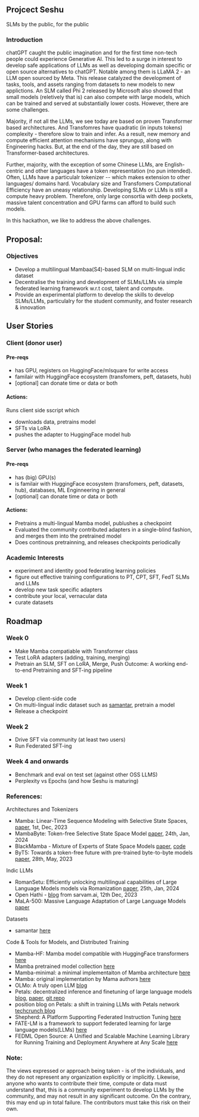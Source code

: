 ## Projcect Seshu
SLMs by the public, for the public

### Introduction
chatGPT caught the public imagination and for the first time non-tech people could experience Generative AI. This led to a surge in interest to develop safe applications of LLMs as well as developing domain specific or open source alternatives to chatGPT. Notable among them is LLaMA 2 - an LLM open sourced by Meta. This release catalyzed the development of tasks, tools, and assets ranging from datasets to new models to new applictions. An SLM called Phi 2 released by Microsoft also showed that small models (reletively that is) can also compete with large models, which can be trained and served at substantially lower costs. However, there are some challenges.

Majority, if not all the LLMs, we see today are based on proven Transformer based architectures. And Transfomres have quadratic (in inputs tokens) complexity - therefore slow to train and infer. As a result, new memory and compute efficient attention mechanisms have sprungup, along with Engineering hacks. But, at the end of the day, they are still based on Transformer-based architectures.

Further, majority, with the exception of some Chinese LLMs, are English-centric and other languages have a token representation (no pun intended).
Often, LLMs have a particulalr tokenizer -- which makes extension to other languages/ domains hard. Vocabulary size and Transfomers Computational Efficiency have an uneasy relationship.
Developing SLMs or LLMs is still a compute heavy problem. Therefore, only large consortia with deep pockets, massive talent concentration and GPU farms can afford to build such models.

In this hackathon, we like to address the above challenges.

## Proposal:
### Objectives
- Develop a multilingual Mambaa(S4)-based SLM on multi-lingual indic dataset
- Decentralise the training and development of SLMs/LLMs via simple federated learning framework w.r.t cost, talent and compute.
- Provide an experimental platform to develop the skills to develop SLMs/LLMs, particulalry for the student community, and foster research & innovation 

## User Stories
### Client (donor user)

#### Pre-reqs
 - has GPU, registers on HuggingFace/mlsquare for write access
 - familair with HuggingFace ecosystem (transfomers, peft, datasets, hub)
 - [optional] can donate time or data or both

#### Actions:
Runs client side sscript which
 - downloads data, pretrains model
 - SFTs via LoRA
 - pushes the adapter to HuggingFace model hub

### Server (who manages the federated learning)

#### Pre-reqs
- has (big) GPU(s)
- is familair with HuggingFace ecosystem (transfomers, peft, datasets, hub), databases, ML Enginneering in general
- [optional] can donate time or data or both

#### Actions:
 - Pretrains a multi-lingual Mamba model, publushes a checkpoint
 - Evaluated the community contributed adapters in a single-blind fashion, and merges them into the pretrained model
 - Does continous pretrainning, and releases checkpoints periodically

### Academic Interests
 - experiment and identity good federating learning policies
 - figure out effective training configurations to PT, CPT, SFT, FedT SLMs and LLMs
 - develop new task specific adapters
 - contribute your local, vernacular data
 - curate datasets
  
## Roadmap

### Week 0
- Make Mamba compatiable with Transformer class
- Test LoRA adapters (adding, training, merging)
- Pretrain an SLM, SFT on LoRA, Merge, Push
Outcome: A working end-to-end Pretraining and SFT-ing pipeline

### Week 1
- Develop client-side code
- On multi-lingual indic dataset such as [samantar](https://huggingface.co/datasets/ai4bharat/samanantar), pretrain a model
- Release a checkpoint

### Week 2
- Drive SFT via community (at least two users)
- Run Federated SFT-ing

### Week 4 and onwards
- Benchmark and eval on test set (against other OSS LLMS)
- Perplexity vs Epochs (and how Seshu is maturing)


### References:
Architectures and Tokenizers
- Mamba: Linear-Time Sequence Modeling with Selective State Spaces, [paper](https://arxiv.org/abs/2312.00752),  1st, Dec, 2023
- MambaByte: Token-free Selective State Space Model [paper](https://arxiv.org/abs/2401.13660), 24th, Jan, 2024
- BlackMamba -  Mixture of Experts of State Space Models [paper](https://static1.squarespace.com/static/658ded386c43c219ee47caba/t/65bd73200920d050ccbac40c/1706914594353/blackMamba.pdf), [code](https://github.com/Zyphra/BlackMamba)
- ByT5: Towards a token-free future with pre-trained byte-to-byte models [paper](https://arxiv.org/abs/2105.13626), 28th, May, 2023

Indic LLMs
- RomanSetu: Efficiently unlocking multilingual capabilities of Large Language Models models via Romanization [paper](https://arxiv.org/abs/2401.14280), 25th, Jan, 2024
- Open Hathi - [blog](https://www.sarvam.ai/blog/announcing-openhathi-series) from sarvam.ai, 12th Dec, 2023
- MaLA-500: Massive Language Adaptation of Large Language Models [paper](https://arxiv.org/abs/2401.13303)

Datasets
- samantar [here](https://huggingface.co/datasets/ai4bharat/samanantar)

Code & Tools for Models, and Distributed Training
- Mamba-HF: Mamba model compatible with HuggingFace transformers [here](https://github.com/LegallyCoder/mamba-hf/tree/main)
- Mamba pretrained model collection [here](https://huggingface.co/collections/Q-bert/mamba-65869481595e25821853d20d)
- Mamba-minimal: a minimal implementaiton of Mamba architecture [here](https://github.com/johnma2006/mamba-minimal)
- Mamba: original implementation by Mama authors [here](https://github.com/state-spaces/mamba/tree/main)
- OLMo: A truly open LLM [blog](https://blog.allenai.org/hello-olmo-a-truly-open-llm-43f7e7359222)
- Petals: decentralized inference and finetuning of large language models [blog](https://research.yandex.com/blog/petals-decentralized-inference-and-finetuning-of-large-language-models), [paper](https://arxiv.org/abs/2209.01188), [git repo](https://github.com/bigscience-workshop/petals)
- position blog on Petals: a shift in training LLMs with Petals network [techcrunch blog](https://techcrunch.com/2022/12/20/petals-is-creating-a-free-distributed-network-for-running-text-generating-ai/)
- Shepherd: A Platform Supporting Federated Instruction Tuning [here](https://github.com/JayZhang42/FederatedGPT-Shepherd)
- FATE-LM is a framework to support federated learning for large language models(LLMs) [here](https://github.com/FederatedAI/FATE-LLM)
- FEDML Open Source: A Unified and Scalable Machine Learning Library for Running Training and Deployment Anywhere at Any Scale [here](https://github.com/FedML-AI/FedML)



### Note:
The views expressed or approach being taken - is of the individuals, and they do not represent any organization explicitly or implicitly.
Likewise, anyone who wants to contribute their time, compute or data must understand that, this is a community experiment to develop LLMs by the community, and may not result in any significant outcome. On the contrary, this may end up in total failure. The contributors must take this risk on their own.
